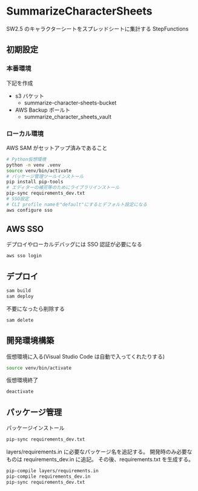 # SummarizeCharacterSheets

SW2.5 のキャラクターシートをスプレッドシートに集計する StepFunctions

## 初期設定

### 本番環境

下記を作成

- s3 バケット
  - summarize-character-sheets-bucket
- AWS Backup ボールト
  - summarize_character_sheets_vault

### ローカル環境

AWS SAM がセットアップ済みであること

```bash
# Python仮想環境
python -m venv .venv
source venv/bin/activate
# パッケージ管理ツールインストール
pip install pip-tools
# エディターの補完等のためにライブラリインストール
pip-sync requirements_dev.txt
# SSO設定
# CLI profile nameを"default"にするとデフォルト設定になる
aws configure sso
```

## AWS SSO

デプロイやローカルデバッグには SSO 認証が必要になる

```bash
aws sso login
```

## デプロイ

```bash
sam build
sam deploy
```

不要になったら削除する

```bash
sam delete
```

## 開発環境構築

仮想環境に入る(Visual Studio Code は自動で入ってくれたりする)

```bash
source venv/bin/activate
```

仮想環境終了

```bash
deactivate
```

## パッケージ管理

パッケージインストール

```bash
pip-sync requirements_dev.txt
```

layers/requirements.in に必要なパッケージ名を追記する。
開発時のみ必要なものは requirements_dev.in に追記。
その後、requirements.txt を生成する。

```bash
pip-compile layers/requirements.in
pip-compile requirements_dev.in
pip-sync requirements_dev.txt
```
